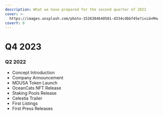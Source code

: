 ```yaml
---
description: What we have prepared for the second quarter of 2022
cover: >-
  https://images.unsplash.com/photo-1526304640581-d334cdbbf45e?ixid=MnwxMjA3fDB8MHxwaG90by1wYWdlfHx8fGVufDB8fHx8&ixlib=rb-1.2.1&auto=format&fit=crop&w=2970&q=80
coverY: 0
---
```


# Q4 2023

### Q2 2022

* Concept Introduction
* &#x20;Company Announcement
* &#x20;MDUSA Token Launch
* &#x20;OceanCats NFT Release
* &#x20;Staking Pools Release
* &#x20;Celestia Trailer
* &#x20;First Listings
* &#x20;First Press Releases
